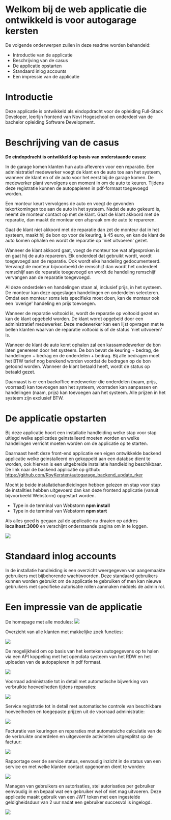 # Welkom bij de web applicatie die ontwikkeld is voor autogarage kersten 

De volgende onderwerpen zullen in deze readme worden behandeld:
- Introductie van de applicatie
- Beschrijving van de casus
- De applicatie opstarten
- Standaard inlog accounts
- Een impressie van de applicatie

# Introductie
Deze applicatie is ontwikkeld als eindopdracht voor de opleiding Full-Stack Developer, leerlijn frontend van Novi Hogeschool en onderdeel van de bachelor opleiding Software Development.

# Beschrijving van de casus
**De eindopdracht is ontwikkeld op basis van onderstaande casus:**

In de garage komen klanten hun auto afleveren voor een reparatie. Een administratief medewerker voegt de klant en de auto toe aan het systeem, wanneer de klant en of de auto voor het eerst bij de garage komen. De medewerker plant vervolgens een moment in om de auto te keuren. Tijdens deze registratie kunnen de autopapieren in pdf-formaat toegevoegd worden.

Een monteur keurt vervolgens de auto en voegt de gevonden tekortkomingen toe aan de auto in het systeem. Nadat de auto gekeurd is, neemt de monteur contact op met de klant. Gaat de klant akkoord met de reparatie, dan maakt de monteur een afspraak om de auto te repareren.

Gaat de klant niet akkoord met de reparatie dan zet de monteur dat in het systeem, maakt hij de bon op voor de keuring, à 45 euro, en kan de klant de auto komen ophalen en wordt de reparatie op 'niet uitvoeren' gezet.

Wanneer de klant akkoord gaat, voegt de monteur toe wat afgesproken is en gaat hij de auto repareren. Elk onderdeel dat gebruikt wordt, wordt toegevoegd aan de reparatie. Ook wordt elke handeling gedocumenteerd. Vervangt de monteur bijvoorbeeld de remschijf dan wordt het onderdeel remschijf aan de reparatie toegevoegd en wordt de handeling remschijf vervangen aan de reparatie toegevoegd.

Al deze onderdelen en handelingen staan al, inclusief prijs, in het systeem. De monteur kan deze opgeslagen handelingen en onderdelen selecteren. Omdat een monteur soms iets specifieks moet doen, kan de monteur ook een 'overige' handeling en prijs toevoegen.

Wanneer de reparatie voltooid is, wordt de reparatie op voltooid gezet en kan de klant opgebeld worden. De klant wordt opgebeld door een administratief medewerker. Deze medewerker kan een lijst opvragen met te bellen klanten waarvan de reparatie voltooid is of de status 'niet uitvoeren' is.

Wanneer de klant de auto komt ophalen zal een kassamedewerker de bon laten genereren door het systeem. De bon bevat de keuring + bedrag, de handelingen + bedrag en de onderdelen + bedrag. Bij alle bedragen moet het BTW tarief nog berekend worden voordat de bedragen op de bon getoond worden. Wanneer de klant betaald heeft, wordt de status op betaald gezet.

Daarnaast is er een backoffice medewerker die onderdelen (naam, prijs, voorraad) kan toevoegen aan het systeem, voorraden kan aanpassen en handelingen (naam, prijs) kan toevoegen aan het systeem. Alle prijzen in het systeem zijn exclusief BTW. 

# De applicatie opstarten
Bij deze applicatie hoort een installatie handleiding welke stap voor stap uitlegd welke applicaties geinstalleerd moeten worden en welke handelingen verricht moeten worden om de applicatie op te starten.

Daarnaast heeft deze front-end applicatie een eigen ontwikkelde backend applicatie welke geinstalleerd en gekoppeld aan een databse dient te worden, ook hiervan is een uitgebreide installatie handleiding beschikbaar.
De link naar de backend applicatie op github: 
https://github.com/RoyKersten/autogarage_backend_update_rker


Mocht je beide installatiehandleidingen hebben gelezen en stap voor stap de installties hebben uitgevoerd dan kan deze frontend applicatie (vanuit bijvoorbeeld Webstorm) opgestart worden.
-   Type in de terminal van Webstorm **npm install**
-   Type in de terminal van Webstorm **npm start**

Als alles goed is gegaan zal de applicatie nu draaien op addres **localhost:3000** en verschijnt onderstaande pagina om in te loggen.

![](src/images/readme/login-page-readme.png)

# Standaard inlog accounts
In de installatie handleiding is een overzicht weergegeven van aangemaakte gebruikers met bijbehorende wachtwoorden.
Deze standaard gebruikers kunnen worden gebruikt om de applicatie te gebruiken of men kan nieuwe gebruikers met specifieke autorisatie rollen aanmaken middels de admin rol.

# Een impressie van de applicatie
De homepage met alle modules:
![](src/images/readme/homepage-readme.png)


Overzicht van alle klanten met makkelijke zoek functies:

![](src/images/readme/customer-readme.png)


De mogelijkheid om op basis van het kenteken autogegevens op te halen via een API koppeling met het opendata systeem van het RDW en
het uploaden van de autopapieren in pdf formaat.

![](src/images/readme/car-readme.png)

Voorraad administratie tot in detail met automatische bijwerking van verbruikte hoeveelheden tijdens reparaties:

![](src/images/readme/item-readme.png)


Service registratie tot in detail met automatische controle van beschikbare hoeveelheden en toegepaste prijzen uit de voorraad administratie:

![](src/images/readme/serviceline-readme.png)


Facturatie van keuringen en reparaties met automatsiche calculatie van de de verbruikte onderdelen en uitgevoerde activiteiten uitgesplitst op de factuur:

![](src/images/readme/invoice-readme.png)


Rapportage over de service status, eenvoudig inzicht in de status van een service en met welke klanten contact opgenomen dient te worden:

![](src/images/readme/reporting-readme.png)


Managen van gebruikers en autorisaties, stel autorisaties per gebruiker eenvoudig in en bepaal wat een gebruiker wel of niet mag uitvoeren.
Deze applicatie maakt gebruik van een JWT token met een ingestelde geldigheidsduur van 2 uur nadat een gebruiker succesvol is ingelogd.

![](src/images/readme/authorization-readme.png)




